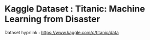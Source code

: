 # Kaggle Dataset : Titanic: Machine Learning from Disaster

Dataset hyprlink :  https://www.kaggle.com/c/titanic/data

